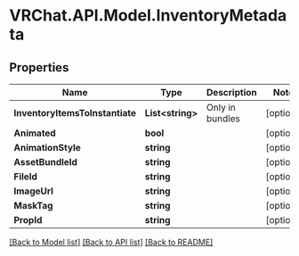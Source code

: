 # VRChat.API.Model.InventoryMetadata

## Properties

Name | Type | Description | Notes
------------ | ------------- | ------------- | -------------
**InventoryItemsToInstantiate** | **List&lt;string&gt;** | Only in bundles | [optional] 
**Animated** | **bool** |  | [optional] 
**AnimationStyle** | **string** |  | [optional] 
**AssetBundleId** | **string** |  | [optional] 
**FileId** | **string** |  | [optional] 
**ImageUrl** | **string** |  | [optional] 
**MaskTag** | **string** |  | [optional] 
**PropId** | **string** |  | [optional] 

[[Back to Model list]](../README.md#documentation-for-models) [[Back to API list]](../README.md#documentation-for-api-endpoints) [[Back to README]](../README.md)

